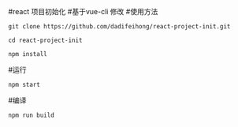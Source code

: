#react 项目初始化
#基于vue-cli 修改
#使用方法
```
git clone https://github.com/dadifeihong/react-project-init.git
```
```
cd react-project-init
```
```
npm install
```
#运行
```
npm start
```
#编译
```
npm run build
```

